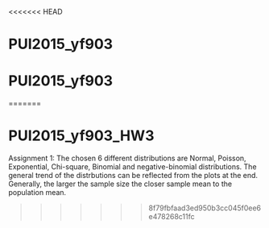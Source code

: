 <<<<<<< HEAD
# PUI2015_yf903
# PUI2015_yf903
=======
# PUI2015_yf903_HW3
Assignment 1:
The chosen 6 different distributions are Normal, Poisson, Exponential, Chi-square, Binomial and negative-binomial distributions.
The general trend of the distrbutions can be reflected from the plots at the end. Generally, the larger the sample size the closer sample mean to the population mean.
>>>>>>> 8f79fbfaad3ed950b3cc045f0ee6e478268c11fc
